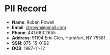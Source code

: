 # PII Record
- **Name**: Ruben Powell
- **Email**: cbrown@gmail.com
- **Phone**: 441.683.2655
- **Address**: 51194 Erin Glen, Hurstfurt, NY 75581
- **SSN**: 875-15-0192
- **DOB**: 1987-11-12
